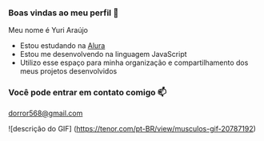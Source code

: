 ### Boas vindas ao meu perfil 💙

Meu nome é Yuri Araújo

- Estou estudando na [Alura](https://www.alura.com.br)
- Estou me desenvolvendo na linguagem JavaScript
- Utilizo esse espaço para minha organização e compartilhamento dos meus projetos desenvolvidos

### Você pode entrar em contato comigo 📫

dorror568@gmail.com

![descrição do GIF] (https://tenor.com/pt-BR/view/musculos-gif-20787192)
